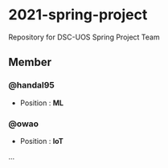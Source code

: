 # 2021-spring-project
Repository for DSC-UOS Spring Project Team

## Member

### @handal95 
- Position : **ML**

### @owao
- Position : **IoT**

...
